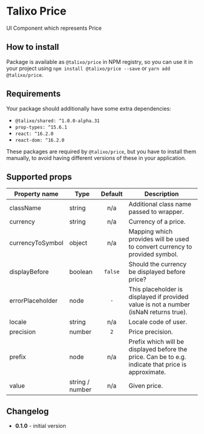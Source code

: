 # Talixo Price

UI Component which represents Price

## How to install

Package is available as `@talixo/price` in NPM registry, so you can use it in your project
using `npm install @talixo/price --save` or `yarn add @talixo/price`.

## Requirements

Your package should additionally have some extra dependencies:

- `@talixo/shared: ^1.0.0-alpha.31`
- `prop-types: ^15.6.1`
- `react: ^16.2.0`
- `react-dom: ^16.2.0`

These packages are required by `@talixo/price`, but you have to install them manually,
to avoid having different versions of these in your application.

## Supported props

Property name     | Type            | Default | Description                    
------------------|-----------------|:-------:|--------------------------------------------------------------
className         | string          | n/a     | Additional class name passed to wrapper.
currency          | string          | n/a     | Currency of a price.
currencyToSymbol  | object          | n/a     | Mapping which provides will be used to convert currency to provided symbol.
displayBefore     | boolean         | `false` | Should the currency be displayed before price?
errorPlaceholder  | node            | `-`     | This placeholder is displayed if provided value is not a number (isNaN returns true).
locale            | string          | n/a     | Locale code of user.
precision         | number          | `2`     | Price precision.
prefix            | node            | n/a     | Prefix which will be displayed before the price. Can be to e.g. indicate that price is approximate.
value             | string / number | n/a     | Given price.

## Changelog

- **0.1.0** - initial version
